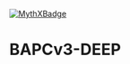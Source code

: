 [![MythXBadge](https://badgen.net/https/api.mythx.io/v1/projects/04e2a9c2-d16f-4e1b-a01a-e73d02ba0238/badge/data?cache=300&icon=https://raw.githubusercontent.com/ConsenSys/mythx-github-badge/main/logo_white.svg)](https://docs.mythx.io/dashboard/github-badges)

# BAPCv3-DEEP
